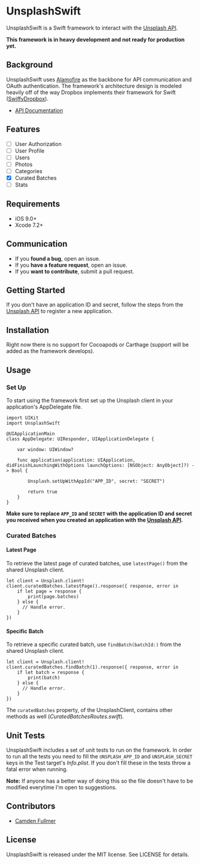 # UnsplashSwift

UnsplashSwift is a Swift framework to interact with the [Unsplash API](https://unsplash.com/developers).

__This framework is in heavy development and not ready for production yet.__

## Background

UnsplashSwift uses [Alamofire](https://github.com/Alamofire/Alamofire) as the backbone for API communication and OAuth authentication. The framework's architecture design is modeled heavily off of the way Dropbox implements their framework for Swift ([SwiffyDropbox](https://github.com/dropbox/SwiftyDropbox)).

- [API Documentation](https://unsplash.com/documentation)

## Features

- [ ] User Authorization
- [ ] User Profile
- [ ] Users
- [ ] Photos
- [ ] Categories
- [x] Curated Batches
- [ ] Stats

## Requirements

- iOS 9.0+
- Xcode 7.2+

## Communication

- If you __found a bug__, open an issue.
- If you __have a feature request__, open an issue.
- If you __want to contribute__, submit a pull request.

## Getting Started

If you don't have an application ID and secret, follow the steps from the [Unsplash API](https://unsplash.com/developers) to register a new application.

## Installation

Right now there is no support for Cocoapods or Carthage (support will be added as the framework develops).

## Usage

### Set Up

To start using the framework first set up the Unsplash client in your application's AppDelegate file.

```
import UIKit
import UnsplashSwift

@UIApplicationMain
class AppDelegate: UIResponder, UIApplicationDelegate {

    var window: UIWindow?

    func application(application: UIApplication, didFinishLaunchingWithOptions launchOptions: [NSObject: AnyObject]?) -> Bool {

        Unsplash.setUpWithAppId("APP_ID", secret: "SECRET")

        return true
    }
}
```

__Make sure to replace ```APP_ID``` and ```SECRET``` with the application ID and secret you received when you created an application with the [Unsplash API](https://unsplash.com/developers).__

### Curated Batches

#### Latest Page

To retrieve the latest page of curated batches, use ```latestPage()``` from the shared Unsplash client.
```
let client = Unsplash.client!
client.curatedBatches.latestPage().response({ response, error in
    if let page = response {
        print(page.batches)
    } else {
      // Handle error.
    }
})
```

#### Specific Batch

To retrieve a specific curated batch, use ```findBatch(batchId:)``` from the shared Unsplash client.
```
let client = Unsplash.client!
client.curatedBatches.findBatch(1).response({ response, error in
    if let batch = response {
        print(batch)
    } else {
      // Handle error.
    }
})
```

The ```curatedBatches``` property, of the UnsplashClient, contains other methods as well (_CuratedBatchesRoutes.swift_).

## Unit Tests

UnsplashSwift includes a set of unit tests to run on the framework. In order to run all the tests you need to fill the ```UNSPLASH_APP_ID``` and ```UNSPLASH_SECRET``` keys in the Test target's  *Info.plist*. If you don't fill these in the tests throw a fatal error when running.

__Note:__ If anyone has a better way of doing this so the file doesn't have to be modified everytime I'm open to suggestions.

## Contributors

- [Camden Fullmer](https://twitter.com/camdenfullmer)

## License

UnsplashSwift is released under the MIT license. See LICENSE for details.
